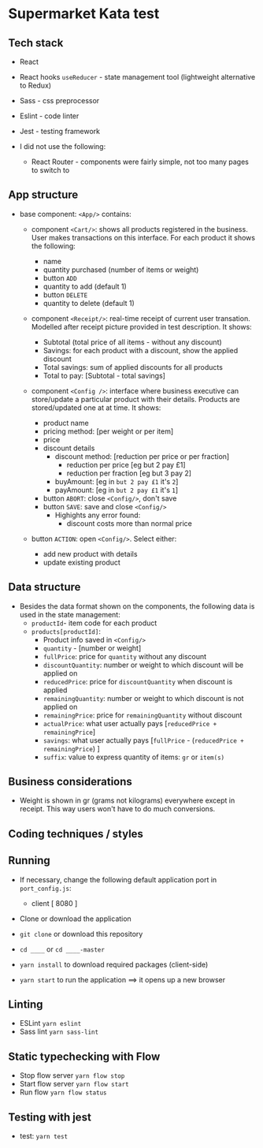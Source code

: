 # Supermarket Kata test

## Tech stack

- React
- React hooks `useReducer` - state management tool (lightweight alternative to Redux)
- Sass - css preprocessor
- Eslint - code linter
- Jest - testing framework

- I did not use the following:
  - React Router - components were fairly simple, not too many pages to switch to

## App structure
- base component: `<App/>` contains:
  - component `<Cart/>`: shows all products registered in the business. 
  User makes transactions on this interface. For each product it shows the following:
    - name
    - quantity purchased (number of items or weight)
    - button `ADD`
    - quantity to add (default 1)
    - button `DELETE`
    - quantity to delete (default 1)

  - component `<Receipt/>`: real-time receipt of current user transation.
    Modelled after receipt picture provided in test description.
    It shows:
    - Subtotal (total price of all items - without any discount)
    - Savings: for each product with a discount, show the applied discount
    - Total savings: sum of applied discounts for all products
    - Total to pay: [Subtotal - total savings]

  - component `<Config />`: interface where business executive can store/update a particular product with their details. Products are stored/updated one at at time.
  It shows:
    - product name
    - pricing method: [per weight or per item]
    - price
    - discount details
      - discount method: [reduction per price or per fraction]
        - reduction per price [eg but 2 pay £1]
        - reduction per fraction [eg but 3 pay 2]
      - buyAmount: [eg in `but 2 pay £1` it's `2`]
      - payAmount: [eg in `but 2 pay £1` it's `1`]
    - button `ABORT`: close `<Config/>`, don't save
    - button `SAVE`: save and close `<Config/>`
      - Highights any error found:
        - discount costs more than normal price
    
   
  - button `ACTION`: open `<Config/>`. Select either:
    - add new product with details
    - update existing product
   

## Data structure
- Besides the data format shown on the components, the following data is used in the state management:
  - `productId`- item code for each product 
  - `products[productId]`:
      - Product info saved in `<Config/>` 
      - `quantity` - [number or weight]
      - `fullPrice`: price for `quantity` without any discount
      - `discountQuantity`: number or weight to which discount will be applied on
      - `reducedPrice`: price for `discountQuantity` when discount is applied
      - `remainingQuantity`: number or weight to which discount is not applied on
      - `remainingPrice`: price for `remainingQuantity` without discount
      - `actualPrice`: what user actually pays [`reducedPrice + remainingPrice`] 
      - `savings`: what user actually pays [`fullPrice` - (`reducedPrice + remainingPrice`) ]
      - `suffix`: value to express quantity of items: `gr` or `item(s)`
 
## Business considerations
- Weight is shown in gr (grams not kilograms) everywhere except in receipt. This way users won't have to do much conversions.

## Coding techniques / styles


## Running

- If necessary, change the following default application port in `port_config.js`:
  - client [ 8080 ]

- Clone or download the application
- ```git clone``` or download this repository
- ```cd ____``` or ```cd ____-master```
- ```yarn install``` to download required packages (client-side)
- ```yarn start``` to run the application ==> it opens up a new browser


## Linting

- ESLint `yarn eslint`
- Sass lint `yarn sass-lint`


## Static typechecking with Flow

- Stop flow server `yarn flow stop`
- Start flow server `yarn flow start`
- Run flow `yarn flow status`


## Testing with jest

- test: `yarn test`
